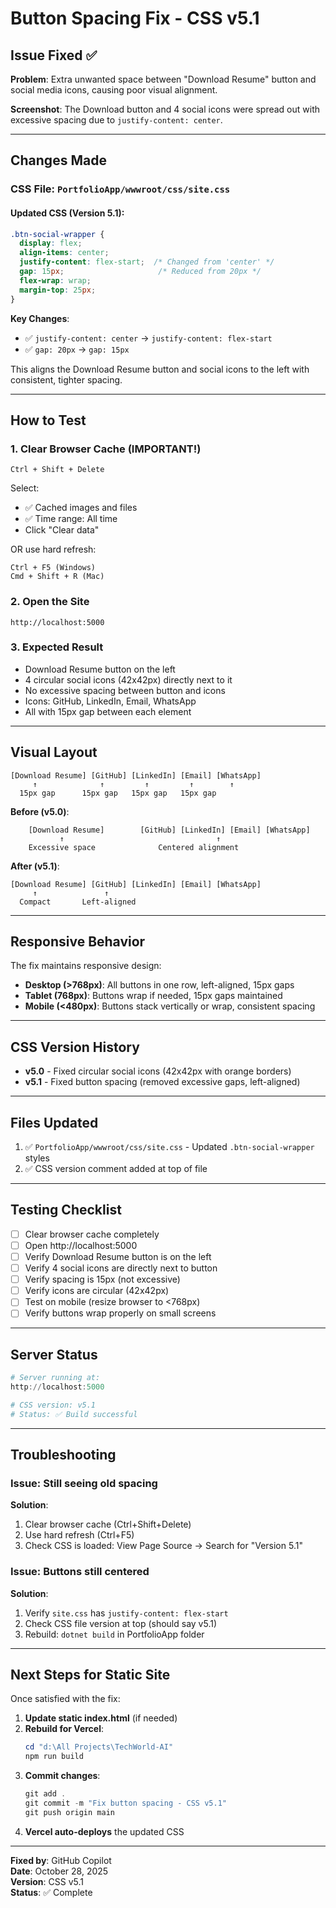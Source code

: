 # Button Spacing Fix - CSS v5.1

## Issue Fixed ✅

**Problem**: Extra unwanted space between "Download Resume" button and social media icons, causing poor visual alignment.

**Screenshot**: The Download button and 4 social icons were spread out with excessive spacing due to `justify-content: center`.

---

## Changes Made

### CSS File: `PortfolioApp/wwwroot/css/site.css`

#### Updated CSS (Version 5.1):

```css
.btn-social-wrapper {
  display: flex;
  align-items: center;
  justify-content: flex-start;  /* Changed from 'center' */
  gap: 15px;                     /* Reduced from 20px */
  flex-wrap: wrap;
  margin-top: 25px;
}
```

**Key Changes**:
- ✅ `justify-content: center` → `justify-content: flex-start`
- ✅ `gap: 20px` → `gap: 15px`

This aligns the Download Resume button and social icons to the left with consistent, tighter spacing.

---

## How to Test

### 1. Clear Browser Cache (IMPORTANT!)
```
Ctrl + Shift + Delete
```
Select:
- ✅ Cached images and files
- ✅ Time range: All time
- Click "Clear data"

OR use hard refresh:
```
Ctrl + F5 (Windows)
Cmd + Shift + R (Mac)
```

### 2. Open the Site
```
http://localhost:5000
```

### 3. Expected Result
- Download Resume button on the left
- 4 circular social icons (42x42px) directly next to it
- No excessive spacing between button and icons
- Icons: GitHub, LinkedIn, Email, WhatsApp
- All with 15px gap between each element

---

## Visual Layout

```
[Download Resume] [GitHub] [LinkedIn] [Email] [WhatsApp]
     ↑              ↑         ↑         ↑        ↑
  15px gap      15px gap   15px gap   15px gap
```

**Before (v5.0)**:
```
    [Download Resume]        [GitHub] [LinkedIn] [Email] [WhatsApp]
           ↑                                  ↑
    Excessive space              Centered alignment
```

**After (v5.1)**:
```
[Download Resume] [GitHub] [LinkedIn] [Email] [WhatsApp]
     ↑               ↑
  Compact       Left-aligned
```

---

## Responsive Behavior

The fix maintains responsive design:

- **Desktop (>768px)**: All buttons in one row, left-aligned, 15px gaps
- **Tablet (768px)**: Buttons wrap if needed, 15px gaps maintained
- **Mobile (<480px)**: Buttons stack vertically or wrap, consistent spacing

---

## CSS Version History

- **v5.0** - Fixed circular social icons (42x42px with orange borders)
- **v5.1** - Fixed button spacing (removed excessive gaps, left-aligned)

---

## Files Updated

1. ✅ `PortfolioApp/wwwroot/css/site.css` - Updated `.btn-social-wrapper` styles
2. ✅ CSS version comment added at top of file

---

## Testing Checklist

- [ ] Clear browser cache completely
- [ ] Open http://localhost:5000
- [ ] Verify Download Resume button is on the left
- [ ] Verify 4 social icons are directly next to button
- [ ] Verify spacing is 15px (not excessive)
- [ ] Verify icons are circular (42x42px)
- [ ] Test on mobile (resize browser to <768px)
- [ ] Verify buttons wrap properly on small screens

---

## Server Status

```powershell
# Server running at:
http://localhost:5000

# CSS version: v5.1
# Status: ✅ Build successful
```

---

## Troubleshooting

### Issue: Still seeing old spacing
**Solution**: 
1. Clear browser cache (Ctrl+Shift+Delete)
2. Use hard refresh (Ctrl+F5)
3. Check CSS is loaded: View Page Source → Search for "Version 5.1"

### Issue: Buttons still centered
**Solution**:
1. Verify `site.css` has `justify-content: flex-start`
2. Check CSS file version at top (should say v5.1)
3. Rebuild: `dotnet build` in PortfolioApp folder

---

## Next Steps for Static Site

Once satisfied with the fix:

1. **Update static index.html** (if needed)
2. **Rebuild for Vercel**:
   ```powershell
   cd "d:\All Projects\TechWorld-AI"
   npm run build
   ```
3. **Commit changes**:
   ```powershell
   git add .
   git commit -m "Fix button spacing - CSS v5.1"
   git push origin main
   ```
4. **Vercel auto-deploys** the updated CSS

---

**Fixed by**: GitHub Copilot  
**Date**: October 28, 2025  
**Version**: CSS v5.1  
**Status**: ✅ Complete

